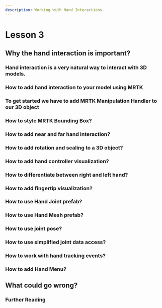 ```yaml
---
description: Working with Hand Interactions.
---
```


# Lesson 3

## Why the hand interaction is important?

### Hand interaction is a very natural way to interact with 3D models.

### How to add hand interaction to your model using MRTK

### To get started we have to add MRTK Manipulation Handler to our 3D object

### How to style MRTK Bounding Box?

### How to add near and far hand interaction?

### How to add rotation and scaling to a 3D object?



### How to add hand controller visualization?

### How to differentiate between right and left hand?

### How to add fingertip visualization?

### How to use Hand Joint prefab?

### How to use Hand Mesh prefab? 

### How to use joint pose?

### How to use simplified joint data access?

### How to work with hand tracking events?

### How to add Hand Menu?

## What could go wrong?

### Further Reading

